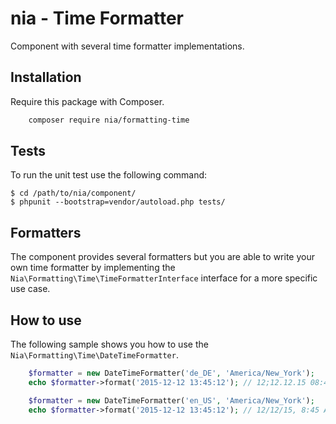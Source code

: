 # nia - Time Formatter

Component with several time formatter implementations.

## Installation

Require this package with Composer.

```bash
	composer require nia/formatting-time
```

## Tests
To run the unit test use the following command:

    $ cd /path/to/nia/component/
    $ phpunit --bootstrap=vendor/autoload.php tests/


## Formatters
The component provides several formatters but you are able to write your own time formatter by implementing the `Nia\Formatting\Time\TimeFormatterInterface` interface for a more specific use case.


## How to use
The following sample shows you how to use the `Nia\Formatting\Time\DateTimeFormatter`.

```php
	$formatter = new DateTimeFormatter('de_DE', 'America/New_York');
	echo $formatter->format('2015-12-12 13:45:12'); // 12;12.12.15 08:45

	$formatter = new DateTimeFormatter('en_US', 'America/New_York');
	echo $formatter->format('2015-12-12 13:45:12'); // 12/12/15, 8:45 AM
```
